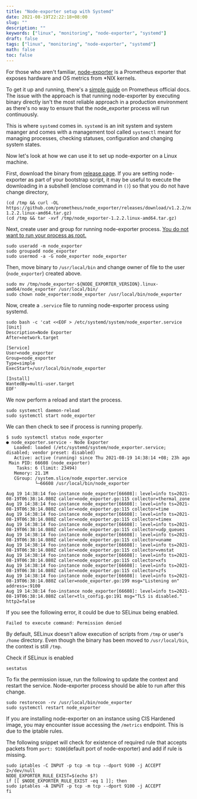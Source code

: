 ```yaml
---
title: "Node-exporter setup with Systemd"
date: 2021-08-19T22:22:18+08:00
slug: ""
description: ""
keywords: ["linux", "monitoring", "node-exporter", "systemd"]
draft: false
tags: ["linux", "monitoring", "node-exporter", "systemd"]
math: false
toc: false
---
```


For those who aren't familiar, [node-exporter](https://github.com/prometheus/node_exporter) is a Prometheus exporter that exposes hardware and OS metrics from *NIX kernels.

To get it up and running, there's a [simple guide](https://prometheus.io/docs/guides/node-exporter/) on Prometheus official docs. The issue with the approach is that running node-exporter by executing binary directly isn't the most reliable approach in a production environment as there's no way to ensure that the node_exporter process will run continuously.

This is where `systemd` comes in. `systemd` is an init system and system maanger and comes with a management tool called `systemctl` meant for managing processes, checking statuses, configuration and changing system states.

Now let's look at how we can use it to set up node-exporter on a Linux machine.

First, download the binary from [release page](https://github.com/prometheus/node_exporter). If you are setting node-exporter as part of your bootstrap script, it may be useful to execute the downloading in a subshell (enclose command in `()`) so that you do not have change directory,

```shell
(cd /tmp && curl -OL https://github.com/prometheus/node_exporter/releases/download/v1.2.2/node_exporter-1.2.2.linux-amd64.tar.gz)
(cd /tmp && tar -xvf /tmp/node_exporter-1.2.2.linux-amd64.tar.gz)
```

Next, create user and group for running node-exporter process. [<u>You do not want to run your process as root.</u>](https://unix.stackexchange.com/questions/52268/why-is-it-a-bad-idea-to-run-as-root)

```shell
sudo useradd -m node_exporter
sudo groupadd node_exporter
sudo usermod -a -G node_exporter node_exporter
```

Then, move binary to `/usr/local/bin` and change owner of file to the user (`node_exporter`) created above.
```shell
sudo mv /tmp/node_exporter-${NODE_EXPORTER_VERSION}.linux-amd64/node_exporter /usr/local/bin/
sudo chown node_exporter:node_exporter /usr/local/bin/node_exporter
``` 

Now, create a `.service` file to running node-exporter process using systemd.
```shell
sudo bash -c 'cat <<EOF > /etc/systemd/system/node_exporter.service
[Unit]
Description=Node Exporter
After=network.target

[Service]
User=node_exporter
Group=node_exporter
Type=simple
ExecStart=/usr/local/bin/node_exporter

[Install]
WantedBy=multi-user.target
EOF'
```

We now perform a reload and start the process.
```shell
sudo systemctl daemon-reload
sudo systemctl start node_exporter
```

We can then check to see if process is running properly.
```shell
$ sudo systemctl status node_exporter
● node_exporter.service - Node Exporter
   Loaded: loaded (/etc/systemd/system/node_exporter.service; disabled; vendor preset: disabled)
   Active: active (running) since Thu 2021-08-19 14:38:14 +08; 23h ago
 Main PID: 66608 (node_exporter)
    Tasks: 6 (limit: 23494)
   Memory: 21.1M
   CGroup: /system.slice/node_exporter.service
           └─66608 /usr/local/bin/node_exporter

Aug 19 14:38:14 foo-instance node_exporter[66608]: level=info ts=2021-08-19T06:38:14.080Z caller=node_exporter.go:115 collector=thermal_zone
Aug 19 14:38:14 foo-instance node_exporter[66608]: level=info ts=2021-08-19T06:38:14.080Z caller=node_exporter.go:115 collector=time
Aug 19 14:38:14 foo-instance node_exporter[66608]: level=info ts=2021-08-19T06:38:14.080Z caller=node_exporter.go:115 collector=timex
Aug 19 14:38:14 foo-instance node_exporter[66608]: level=info ts=2021-08-19T06:38:14.080Z caller=node_exporter.go:115 collector=udp_queues
Aug 19 14:38:14 foo-instance node_exporter[66608]: level=info ts=2021-08-19T06:38:14.080Z caller=node_exporter.go:115 collector=uname
Aug 19 14:38:14 foo-instance node_exporter[66608]: level=info ts=2021-08-19T06:38:14.080Z caller=node_exporter.go:115 collector=vmstat
Aug 19 14:38:14 foo-instance node_exporter[66608]: level=info ts=2021-08-19T06:38:14.080Z caller=node_exporter.go:115 collector=xfs
Aug 19 14:38:14 foo-instance node_exporter[66608]: level=info ts=2021-08-19T06:38:14.080Z caller=node_exporter.go:115 collector=zfs
Aug 19 14:38:14 foo-instance node_exporter[66608]: level=info ts=2021-08-19T06:38:14.080Z caller=node_exporter.go:199 msg="Listening on" address=:9100
Aug 19 14:38:14 foo-instance node_exporter[66608]: level=info ts=2021-08-19T06:38:14.080Z caller=tls_config.go:191 msg="TLS is disabled." http2=false
```

If you see the following error, it could be due to SELinux being enabled.
```shell
Failed to execute command: Permission denied
```
By default, SELinux doesn't allow execution of scripts from `/tmp` or user's `/home` directory. Even though the binary has been moved to `/usr/local/bin`, the context is still `/tmp`.

Check if SELinux is enabled
```shell
sestatus
```

To fix the permission issue, run the following to update the context and restart the service. Node-exporter process should be able to run after this change.
```shell
sudo restorecon -rv /usr/local/bin/node_exporter
sudo systemctl restart node_exporter
```

If you are installing node-exporter on an instance using CIS Hardened image, you may encounter issue accessing the `/metrics` endpoint. This is due to the iptable rules.

The following snippet will check for existence of required rule that accepts packets from `port: 9100`(default port of node-exporter) and add if rule is missing.
```shell
sudo iptables -C INPUT -p tcp -m tcp --dport 9100 -j ACCEPT 2>/dev/null
NODE_EXPORTER_RULE_EXIST=$(echo $?)
if [[ $NODE_EXPORTER_RULE_EXIST -eq 1 ]]; then
sudo iptables -A INPUT -p tcp -m tcp --dport 9100 -j ACCEPT
fi
```


